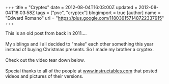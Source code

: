 +++
title = "Cryptex"
date = 2012-08-04T16:03:00Z
updated = 2012-08-04T16:03:58Z
tags = ["pvc", "cryptex"]
blogimport = true 
[author]
	name = "Edward Romano"
	uri = "https://plus.google.com/118036157148722337915"
+++

This is an old post from back in 2011....<br /><br />My siblings and I all decided to "make" each other something this year instead of buying Christmas presents. So I made my brother a cryptex.<br /><br />Check out the video tear down below.<br /><br />Special thanks to all of the people at <a href="http://www.instructables.com/">www.instructables.com</a> that posted videos and pictures of their versions.<br /><br /><object height="385" width="480"><param name="movie" value="http://www.youtube.com/v/qZIw7TkRt6M?fs=1&amp;hl=en_US"><param name="allowFullScreen" value="true"><param name="allowscriptaccess" value="always"><embed src="http://www.youtube.com/v/qZIw7TkRt6M?fs=1&amp;hl=en_US" type="application/x-shockwave-flash" allowscriptaccess="always" allowfullscreen="true" height="385" width="480"></embed></object>
